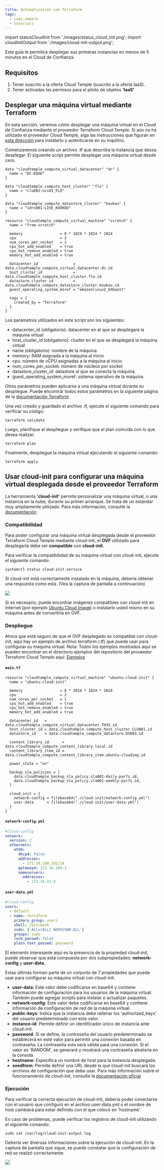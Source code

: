 ```yaml
---
title: Automatización con Terraform
tags:
  - iaas_vmware
  - tutorials
---
```

import statusCloudInit from './images/status_cloud_init.png';
import cloudInitOutput from './images/cloud-init-output.png';

Este guía le permitirá desplegar sus primeras instancias en menos de 5 minutos en el Cloud de Confianza.

## __Requisitos__

1. Tener suscrito a la oferta Cloud Temple (suscrito a la oferta IaaS).
2. Tener activadas las permisos para el piloto de objetos __'IaaS'__

## Desplegar una máquina virtual mediante Terraform

En esta sección, veremos cómo desplegar una máquina virtual en el Cloud de Confianza mediante el proveedor Terraform Cloud Temple.
Si aún no ha utilizado el proveedor Cloud Temple, siga las instrucciones que figuran en [esta dirección](https://registry.terraform.io/providers/Cloud-Temple/cloudtemple/latest/docs) para instalarlo y autenticarse en su inquilino.

Comenzaremos creando un archivo .tf que describa la instancia que desea desplegar.
El siguiente script permite desplegar una máquina virtual desde cero.

```hcl
data "cloudtemple_compute_virtual_datacenter" "dc" {
  name = "DC-EQX6"
}

data "cloudtemple_compute_host_cluster" "flo" {
  name = "clu002-ucs01_FLO"
}

data "cloudtemple_compute_datastore_cluster" "koukou" {
  name = "sdrs001-LIVE_KOUKOU"
}

resource "cloudtemple_compute_virtual_machine" "scratch" {
  name = "from-scratch"

  memory                 = 8 * 1024 * 1024 * 1024
  cpu                    = 2
  num_cores_per_socket   = 1
  cpu_hot_add_enabled    = true
  cpu_hot_remove_enabled = true
  memory_hot_add_enabled = true

  datacenter_id                = data.cloudtemple_compute_virtual_datacenter.dc.id
  host_cluster_id              = data.cloudtemple_compute_host_cluster.flo.id
  datastore_cluster_id         = data.cloudtemple_compute_datastore_cluster.koukou.id
  guest_operating_system_moref = "amazonlinux2_64Guest"

  tags = {
    created_by = "Terraform"
  }
}
```

Los parámetros utilizados en este script son los siguientes:

- datacenter_id (obligatorio): datacenter en el que se desplegará la máquina virtual
- host_cluster_id (obligatorio): cluster en el que se desplegará la máquina virtual
- name (obligatorio): nombre de la máquina
- memory: RAM asignada a la máquina al inicio
- cpu: número de vCPU asignadas a la máquina al inicio
- num_cores_per_socket: número de núcleos por socket
- datastore_cluster_id: datastore al que se conecta la máquina
- guest_operating_system_moref: sistema operativo de la máquina

Otros parámetros pueden aplicarse a una máquina virtual durante su despliegue. Puede encontrar todos estos parámetros en la siguiente página de la [documentación Terraform](https://registry.terraform.io/providers/Cloud-Temple/cloudtemple/latest/docs/resources/compute_virtual_machine).

Una vez creado y guardado el archivo .tf, ejecute el siguiente comando para verificar su código:

```
terraform validate
```

Luego, planifique el despliegue y verifique que el plan coincida con lo que desea realizar:

```
terraform plan
```

Finalmente, despliegue la máquina virtual ejecutando el siguiente comando:

```
terraform apply
```

## Usar cloud-init para configurar una máquina virtual desplegada desde el proveedor Terraform

La herramienta __'cloud-init'__ permite personalizar una máquina virtual, o una instancia en la nube, durante su primer arranque. Se trata de un estándar muy ampliamente utilizado.
Para más información, consulte la [documentación](https://cloudinit.readthedocs.io/en/latest/)

### Compatibilidad

Para poder configurar una máquina virtual desplegada desde el proveedor Terraform Cloud Temple mediante cloud-init, el __OVF__ utilizado para desplegarla debe ser __compatible__ con __cloud-init__.

Para verificar la compatibilidad de su máquina virtual con cloud-init, ejecute el siguiente comando:

`systemctl status cloud-init.service`

Si cloud-init está correctamente instalado en la máquina, debería obtener una respuesta como esta. (Vea la captura de pantalla a continuación)

<img src={statusCloudInit}/>

Si es necesario, puede encontrar imágenes compatibles con cloud-init en Internet (por ejemplo [Ubuntu Cloud Image](https://cloud-images.ubuntu.com/)) o instalarlo usted mismo en su máquina antes de convertirla en OVF.

### Despliegue

Ahora que está seguro de que el OVF desplegado es compatible con cloud-init, aquí hay un ejemplo de archivo terraform (.tf) que puede usar para configurar su máquina virtual.
Nota: Todos los ejemplos mostrados aquí se pueden encontrar en el directorio ejemplos del repositorio del proveedor Terraform Cloud Temple aquí: [Ejemplos](https://github.com/Cloud-Temple/terraform-provider-cloudtemple/tree/main/examples)

#### `main.tf`

```HCL
resource "cloudtemple_compute_virtual_machine" "ubuntu-cloud-init" {
  name = "ubuntu-cloud-init"

  memory                 = 8 * 1024 * 1024 * 1024
  cpu                    = 2
  num_cores_per_socket   = 1
  cpu_hot_add_enabled    = true
  cpu_hot_remove_enabled = true
  memory_hot_add_enabled = true

  datacenter_id   = data.cloudtemple_compute_virtual_datacenter.TH3S.id
  host_cluster_id = data.cloudtemple_compute_host_cluster.CLU001.id
  datastore_id    = data.cloudtemple_compute_datastore.DS003.id

  content_library_id      = data.cloudtemple_compute_content_library.local.id
  content_library_item_id = data.cloudtemple_compute_content_library_item.ubuntu-cloudimg.id

  power_state = "on"

  backup_sla_policies = [
    data.cloudtemple_backup_sla_policy.sla001-daily-par7s.id,
    data.cloudtemple_backup_sla_policy.sla001-weekly-par7s.id,
  ]

  cloud_init = {
    network-config = filebase64("./cloud-init/network-config.yml")
    user-data      = filebase64("./cloud-init/user-data.yml")
  }
}
```

#### `network-config.yml`

```YAML
#cloud-config
network:
  version: 2
  ethernets:
    eth0:
      dhcp4: false
      addresses:
        - 172.16.100.192/24
      gateway4: 172.16.100.1
      nameservers:
        addresses:
          - 172.16.11.4
```

#### `user-data.yml`

```YAML
#cloud-config
users:
  - default
  - name: terraform
    primary_group: users
    shell: /bin/bash
    sudo: ['ALL=(ALL) NOPASSWD:ALL']
    groups: sudo
    lock_passwd: false
    plain_text_passwd: password
```

El elemento interesante aquí es la presencia de la propiedad cloud-init, puede observar que está compuesta por dos subpropiedades: __network-config__ y __user-data__.

Estas últimas forman parte de un conjunto de 7 propiedades que puede usar para configurar su máquina virtual con cloud-init.

- __user-data__: Este valor debe codificarse en base64 y contiene información de configuración para los usuarios de la máquina virtual. También puede agregar scripts para instalar o actualizar paquetes.
- __network-config__: Este valor debe codificarse en base64 y contiene información de configuración de red de la máquina virtual.
- __public-keys__: Indica que la instancia debe rellenar los 'authorized_keys' del usuario predeterminado con este valor.
- __instance-id__: Permite definir un identificador único de instancia ante cloud-init.
- __password__: Si se define, la contraseña del usuario predeterminado se establecerá en este valor para permitir una conexión basada en contraseña. La contraseña solo será válida para una conexión. Si el valor es 'RANDOM', se generará y mostrará una contraseña aleatoria en la consola.
- __hostname__: Especifica un nombre de host para la instancia desplegada.
- __seedfrom__: Permite definir una URL desde la que cloud-init buscará los archivos de configuración que debe usar.
Para más información sobre el funcionamiento de cloud-init, consulte la [documentación oficial](https://cloudinit.readthedocs.io/en/latest/)

### Ejecución

Para verificar la correcta ejecución de cloud-init, debería poder conectarse con el usuario que configuró en el archivo user-data.yml o el nombre de host cambiará para estar definido con el que colocó en 'hostname'.

En caso de problemas, puede verificar los registros de cloud-init utilizando el siguiente comando:

`sudo cat /var/log/cloud-init-output.log`

Debería ver diversas informaciones sobre la ejecución de cloud-init. En la captura de pantalla que sigue, se puede constatar que la configuración de red se realizó correctamente.

<img src={cloudInitOutput} />